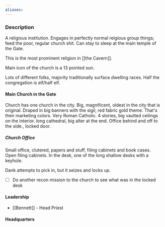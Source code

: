 ```yaml
---
aliases:
---
```


### Description

A religious institution. Engages in perfectly normal relgious group things; feed the poor, regular church shit. Can stay to sleep at the main temple of the Gate.

This is the most prominent religion in [[the Cavern]].

Main icon of the church is a 13 pointed sun.

Lots of different folks, majority traditionally surface dwelling races. Half the congregation is elf/half elf.

#### Main Church in the Gate

Church has one church in the city. Big, magnificent, oldest in the city that is original. Draped in big banners with the sigil, red fabric gold theme. That's their marketing colors. Very Roman Catholic. 4 stories, big vaulted ceilings on the interior. long cathedral, big alter at the end. Office behind and off to the side., locked door.

##### Church Office

Small office, clutered, papers and stuff, filing cabinets and book cases. Open filing cabinets. In the desk, one of the long shallow desks with a keyhole.

Dank attempts to pick in, but it seizes and locks up.

- [ ] Do another recon mission to the church to see what was in the locked desk

#### Leadership

- [[Bennett]] - Head Priest


#### Headquarters
